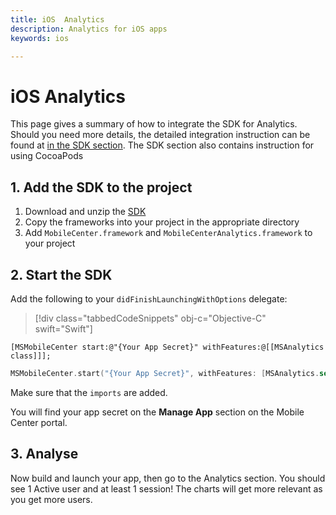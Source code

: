 ```yaml
---
title: iOS  Analytics
description: Analytics for iOS apps
keywords: ios

---
```


# iOS Analytics

This page gives a summary of how to integrate the SDK for Analytics. Should you need more details, the detailed integration instruction can be found at [in the SDK section](~/sdk/getting-started/ios.md).
The SDK section also contains instruction for using CocoaPods

## 1. Add the SDK to the project

1. Download and unzip the [SDK](https://aka.ms/ehvc9e)
2. Copy the frameworks into your project in the appropriate directory
3. Add `MobileCenter.framework` and `MobileCenterAnalytics.framework` to your project

## 2. Start the SDK

Add the following to your `didFinishLaunchingWithOptions` delegate:

> [!div class="tabbedCodeSnippets" obj-c="Objective-C" swift="Swift"]
```obj-c
[MSMobileCenter start:@"{Your App Secret}" withFeatures:@[[MSAnalytics class]]];
```
```swift
MSMobileCenter.start("{Your App Secret}", withFeatures: [MSAnalytics.self])
```

Make sure that the `imports` are added.

You will find your app secret on the **Manage App** section on the Mobile Center portal.

## 3. Analyse

Now build and launch your app, then go to the Analytics section.  You should see 1 Active user and at least 1 session!
The charts will get more relevant as you get more users.
